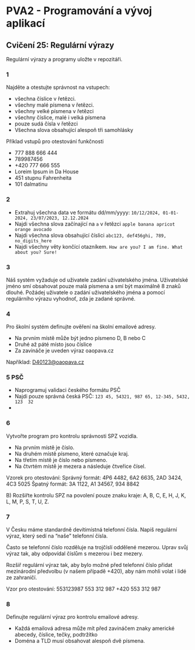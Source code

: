 # PVA2 - Programování a vývoj aplikací
## Cvičení 25: Regulární výrazy

Regulární výrazy a programy uložte v repozitáři.

### 1
Najděte a otestujte správnost na vstupech:
* všechna číslice v řetězci. 
* všechny malé písmena v řetězci.
* všechny velké písmena v řetězci
* všechny číslice, malé i velká písmena
* pouze sudá čísla v řetězci
* Všechna slova obsahující alespoň tři samohlásky

Příklad vstupů pro otestování funkčnosti
* 777 888 666 444
* 789987456
* +420 777 666 555
* Loreim Ipsum in Da House
* 451 stupnu Fahrenheita
* 101 dalmatinu

### 2
- Extrahuj všechna data ve formátu dd/mm/yyyy: `10/12/2024, 01-01-2024, 23/07/2023, 12.12.2024`
- Najdi všechna slova začínající na `a` v řetězci `apple banana apricot orange avocado`
- Najdi všechna slova obsahující číslici `abc123, def456ghi, 789, no_digits_here`
- Najdi všechny věty končící otazníkem. `How are you? I am fine. What about you? Sure!`

### 3
Náš systém vyžaduje od uživatele zadání uživatelského jména. Uživatelské jméno smí obsahovat pouze malá písmena a smí být maximálně 8 znaků dlouhé. Požádej uživatele o zadání uživatelského jména a pomocí regulárního výrazu vyhodnoť, zda je zadané správné.

### 4
Pro školní systém definujte ověření na školní emailové adresy.
* Na prvním místě může být jedno písmeno D, B nebo C
* Druhé až páté místo jsou číslice
* Za zavináče je uveden výraz oaopava.cz

Například: D40123@oaopava.cz	

### 5 PSČ
- Naprogramuj validaci českého formátu PSČ
- Najdi pouze správná česká PSČ: `123 45, 54321, 987 65, 12-345, 5432, 123  32`
- 

### 6
Vytvořte program pro kontrolu správnosti SPZ vozidla.

* Na prvním místě je číslo.
* Na druhém místě písmeno, které označuje kraj.
* Na třetím místě je číslo nebo písmeno.
* Na čtvrtém místě je mezera a následuje čtveřice čísel.

Vzorek pro otestování:
Správný formát: 4P6 4482, 6A2 6635, 2AD 3424, 4C3 5025
Špatný formát: 3A 1122, A1 34567, 934 8842

B) Rozšiřte kontrolu SPZ na povolení pouze znaku kraje: A, B, C, E, H, J, K, L, M, P, S, T, U, Z.


### 7
V Česku máme standardně devítimístná telefonní čísla. Napiš regulární výraz, který sedí na “naše” telefonní čísla.

Často se telefonní číslo rozděluje na trojčíslí oddělené mezerou. Uprav svůj výraz tak, aby odpovídal číslům s mezerou i bez mezery.

Rozšiř regulární výraz tak, aby bylo možné před telefonní číslo přidat mezinárodní předvolbu (v našem případě +420), aby nám mohli volat i lidé ze zahraničí. 

Vzor pro otestování:
553123987
553 312 987
+420 553 312 987



### 8
Definujte regulární výraz pro kontrolu emailové adresy.

* Každá emailová adresa může mít před zavináčem znaky americké abecedy, číslice, tečky, podtržítko
* Doména a TLD musí obsahovat alespoň dvě písmena.
